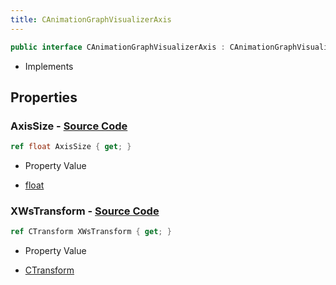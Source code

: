 ```yaml
---
title: CAnimationGraphVisualizerAxis
---
```


```csharp
public interface CAnimationGraphVisualizerAxis : CAnimationGraphVisualizerPrimitiveBase, ISchemaClass<CAnimationGraphVisualizerPrimitiveBase>, ISchemaClass<CAnimationGraphVisualizerAxis>, ISchemaField, ISchemaClass, INativeHandle
```

- Implements

## Properties

### **AxisSize** - [Source Code](https://github.com/swiftly-solution/swiftlys2/blob/main/managed/src/SwiftlyS2.Generated/Schemas/Interfaces/CAnimationGraphVisualizerAxis.cs#L18)

```csharp
ref float AxisSize { get; }
```

- Property Value

- [float](https://learn.microsoft.com/dotnet/api/system.single)

### **XWsTransform** - [Source Code](https://github.com/swiftly-solution/swiftlys2/blob/main/managed/src/SwiftlyS2.Generated/Schemas/Interfaces/CAnimationGraphVisualizerAxis.cs#L16)

```csharp
ref CTransform XWsTransform { get; }
```

- Property Value

- [CTransform](/docs/api/shared/natives/ctransform)

